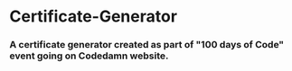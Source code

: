 # Certificate-Generator
 ### A certificate generator created as part of  "100 days of Code" event going on Codedamn website.
